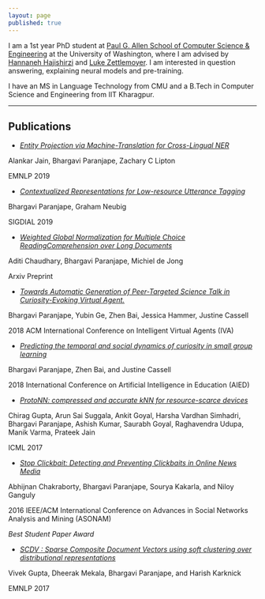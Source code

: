 ```yaml
---
layout: page
published: true
---
```


I am a 1st year PhD student at [Paul G. Allen School of Computer Science & Engineering](https://www.cs.washington.edu/) at the University of Washington, where I am advised by [Hannaneh Hajishirzi](https://homes.cs.washington.edu/~hannaneh/) and [Luke Zettlemoyer](https://www.cs.washington.edu/people/faculty/lsz). I am interested in question answering, explaining neural models and pre-training. 

I have an MS in Language Technology from CMU and a B.Tech in Computer Science and Engineering from IIT Kharagpur.


---

## Publications

- *[Entity Projection via Machine-Translation for Cross-Lingual NER](https://arxiv.org/pdf/1909.05356.pdf)*

Alankar Jain, Bhargavi Paranjape, Zachary C Lipton

EMNLP 2019

- *[Contextualized Representations for Low-resource Utterance Tagging](https://www.aclweb.org/anthology/W19-5909/)*

Bhargavi Paranjape, Graham Neubig

SIGDIAL 2019

- *[Weighted Global Normalization for Multiple Choice ReadingComprehension over Long Documents](https://arxiv.org/pdf/1812.02253.pdf)*

Aditi Chaudhary, Bhargavi Paranjape, Michiel de Jong

Arxiv Preprint

- *[Towards Automatic Generation of Peer-Targeted Science Talk in Curiosity-Evoking Virtual Agent.](https://zhenbai.io/wp-content/uploads/2018/10/IVA_2018_Camera_Ready.pdf)*

Bhargavi Paranjape, Yubin Ge, Zhen Bai, Jessica Hammer, Justine Cassell

2018 ACM International Conference on Intelligent Virtual Agents (IVA)

- *[Predicting the temporal and social dynamics of curiosity in small group learning](https://zhenbai.io/wp-content/uploads/2018/08/aied-2018-camera.pdf)*

Bhargavi Paranjape, Zhen Bai, and Justine Cassell

2018 International Conference on Artificial Intelligence in Education (AIED)

- *[ProtoNN: compressed and accurate kNN for resource-scarce devices](http://proceedings.mlr.press/v70/gupta17a/gupta17a.pdf)*

Chirag Gupta, Arun Sai Suggala, Ankit Goyal, Harsha Vardhan Simhadri, Bhargavi Paranjape, Ashish Kumar, Saurabh Goyal, Raghavendra Udupa, Manik Varma, Prateek Jain

ICML 2017

- *[Stop Clickbait: Detecting and Preventing Clickbaits in Online News Media](https://bhargaviparanjape.github.io/documents/ASONAM2016.pdf)*

Abhijnan Chakraborty, Bhargavi Paranjape, Sourya Kakarla, and Niloy Ganguly

2016 IEEE/ACM International Conference on Advances in Social Networks Analysis and Mining (ASONAM)

*Best Student Paper Award*

- *[SCDV : Sparse Composite Document Vectors using soft clustering over distributional representations](https://arxiv.org/pdf/1612.06778.pdf)*

Vivek Gupta, Dheerak Mekala, Bhargavi Paranjape, and Harish Karknick

EMNLP 2017

